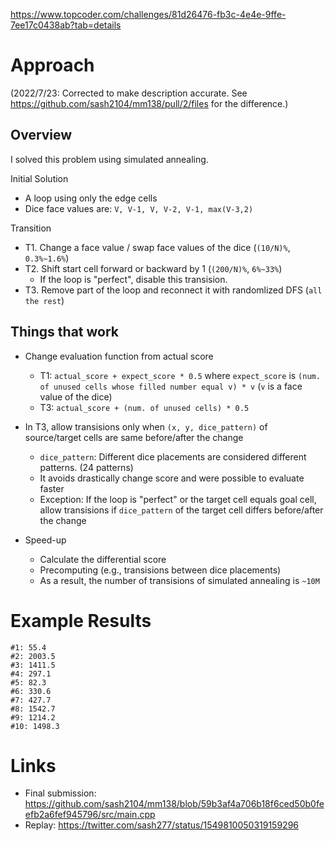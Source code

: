 https://www.topcoder.com/challenges/81d26476-fb3c-4e4e-9ffe-7ee17c0438ab?tab=details


# Approach
(2022/7/23: Corrected to make description accurate. See https://github.com/sash2104/mm138/pull/2/files for the difference.)

## Overview
I solved this problem using simulated annealing.

Initial Solution
- A loop using only the edge cells
- Dice face values are: `V, V-1, V, V-2, V-1, max(V-3,2)`

Transition
- T1. Change a face value / swap face values of the dice (`(10/N)%`, `0.3%~1.6%`)
- T2. Shift start cell forward or backward by 1 (`(200/N)%`, `6%~33%`)
  - If the loop is "perfect", disable this transision.
- T3. Remove part of the loop and reconnect it with randomlized DFS (`all the rest`)

## Things that work
- Change evaluation function from actual score
  - T1: `actual_score + expect_score * 0.5` where `expect_score` is  `(num. of unused cells whose filled number equal v) * v` (`v` is a face value of the dice)
  - T3: `actual_score + (num. of unused cells) * 0.5`

- In T3, allow transisions only when `(x, y, dice_pattern)` of source/target cells are same before/after the change
  - `dice_pattern`: Different dice placements are considered different patterns.  (24 patterns)
  - It avoids drastically change score and were possible to evaluate faster
  - Exception: If the loop is "perfect" or the target cell equals goal cell, allow transisions if `dice_pattern` of the target cell differs before/after the change

- Speed-up
  - Calculate the differential score
  - Precomputing (e.g., transisions between dice placements)
  - As a result, the number of transisions of simulated annealing is `~10M`

# Example Results
```
#1: 55.4
#2: 2003.5
#3: 1411.5
#4: 297.1
#5: 82.3
#6: 330.6
#7: 427.7
#8: 1542.7
#9: 1214.2
#10: 1498.3
```

# Links
- Final submission: https://github.com/sash2104/mm138/blob/59b3af4a706b18f6ced50b0feefb2a6fef945796/src/main.cpp
- Replay: https://twitter.com/sash277/status/1549810050319159296
